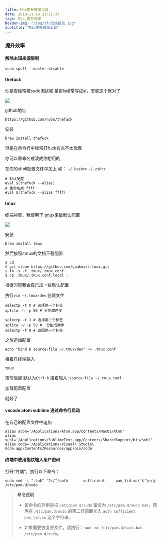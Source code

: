 ```yaml
---
title: Mac提升效率工具
date: 2018-11-18 21:11:33
tags: Mac,提升效率
header-img: "/img/if/光绘星轨.jpg"
subtitle: "Mac提升效率工具"
---
```



### 提升效率

#### 解除未知来源限制

`sudo spctl --master-disable`

#### thefuck

你是否经常被sudo困扰呢  是否ls经常写成sl，安装这个就对了

![](https://raw.githubusercontent.com/nvbn/thefuck/master/example.gif)

github地址

`https://github.com/nvbn/thefuck`

安装

`brew install thefuck`

但是在命令行中经常打fuck有点不太优雅

你可以重命名成改成你想用的

在你的shell配置文件中加上 如： `~/.bashrc` `~/.zshrc` 

```
# 默认配置
eval $(thefuck --alias)
# 重命名成 ffff
eval $(thefuck --alias ffff)
```

#### tmux

终端神器，我使用了[.tmux来做默认配置](https://github.com/gpakosz/.tmux)

![](https://cloud.githubusercontent.com/assets/553208/19740585/85596a5a-9bbf-11e6-8aa1-7c8d9829c008.gif)

安装

`brew install tmux`

然后按照.tmux的文档下载配置

```shell
$ cd
$ git clone https://github.com/gpakosz/.tmux.git
$ ln -s -f .tmux/.tmux.conf
$ cp .tmux/.tmux.conf.local .
```

根据习惯我会自己加一些默认配置

执行`vim ~/.tmux/dev` 创建文件

```
selectp -t 0 # 选择第一个标签
splitw -h -p 50 # 分割成两半

selectp -t 1 # 选择第二个标签
splitw -v -p 50 #  分割成两半
selectp -t 0 # 返回第一个标签
```

之后追加配置

 `echo "bind D source-file ~/.tmux/dev" >> .tmux.conf`

接着在终端输入

`tmux`

按前缀键 默认为`Ctrl-b` 接着输入`:source-file ~/.tmux.conf `

加载配置配置

就好了

#### vscode atom sublime 通过命令行启动

在自己的配置文件中追加

```shell
alias atom='/Applications/Atom.app/Contents/MacOS/Atom'
alias subl='/Applications/SublimeText.app/Contents/SharedSupport/bin/subl'
alias code='/Applications/Visual\ Studio\ Code.app/Contents/Resources/app/bin/code'
```

#### 终端中使用指纹输入用户密码

打开“终端”，执行以下命令：

```
sudo sed -i ".bak" '2s/^/auth       sufficient     pam_tid.so\'$'\n/g' /etc/pam.d/sudo
```



> **命令说明**
>
> - 该命令的作用是把 `/etc/pam.d/sudo` 备份为 `/etc/pam.d/sudo.bak`，然后在 `/etc/pam.d/sudo` 的第二行前面加入 `auth sufficient pam_tid.so` 这个字符串。
>
> - 如果需要恢复原文件，请执行：`sudo mv /etc/pam.d/sudo.bak /etc/pam.d/sudo`。
